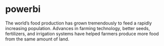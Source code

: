 # powerbi
The world’s food production has grown tremendously to feed a rapidly increasing population. Advances in farming technology, better seeds, fertilizers, and irrigation systems have helped farmers produce more food from the same amount of land. 
